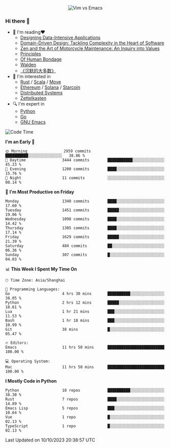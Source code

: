 <p align="center">
    <img src="https://gist.githubusercontent.com/coldnight/e696baffb094e71c96cb302118878eae/raw/40ea5053a6f66cc65f90f437e4173497da225958/banner.gif" alt="Vim vs Emacs" />
</p>

### Hi there 👋

- 📖 I'm reading❤️
    + [Designing Data-Intensive Applications](https://www.oreilly.com/library/view/designing-data-intensive-applications/9781491903063/)
    + [Domain-Driven Design: Tackling Complexity in the Heart of Software](https://www.dddcommunity.org/book/evans_2003/)
    + [Zen and the Art of Motorcycle Maintenance: An Inquiry into Values](https://en.wikipedia.org/wiki/Zen_and_the_Art_of_Motorcycle_Maintenance)
    + [Principles](https://www.principles.com/)
    + [Of Human Bondage](https://en.wikipedia.org/wiki/Of_Human_Bondage)
    + [Walden](https://en.wikipedia.org/wiki/Walden)
    + [《沉默的大多数》](https://en.wikipedia.org/wiki/Silent_majority)
- 🌱 I'm interested in
    + [Rust](https://www.rust-lang.org/) / [Scala](https://www.scala-lang.org/) / [Move](https://github.com/move-language/move/)
    + [Ethereum](https://ethereum.org/en/) / [Solana](https://solana.com/) / [Starcoin](https://github.com/starcoinorg/starcoin)
	+ [Distributed Systems](https://www.linuxzen.com/notes/topics/20200320174417_%E5%88%86%E5%B8%83%E5%BC%8F/)
	+ [Zettelkasten](https://www.linuxzen.com/notes/notes/20220120080920-slip_box/)
- 🔍 I'm expert in
    + [Python](https://www.python.org/)
    + [Go](https://go.dev/)
    + [GNU Emacs](https://www.gnu.org/software/emacs/)

<!--START_SECTION:waka-->
![Code Time](http://img.shields.io/badge/Code%20Time-2%2C412%20hrs%2043%20mins-blue)

**I'm an Early 🐤** 

```text
🌞 Morning                2959 commits        ██████████░░░░░░░░░░░░░░░   38.86 % 
🌆 Daytime                3444 commits        ███████████░░░░░░░░░░░░░░   45.23 % 
🌃 Evening                1200 commits        ████░░░░░░░░░░░░░░░░░░░░░   15.76 % 
🌙 Night                  11 commits          ░░░░░░░░░░░░░░░░░░░░░░░░░   00.14 % 
```
📅 **I'm Most Productive on Friday** 

```text
Monday                   1340 commits        ████░░░░░░░░░░░░░░░░░░░░░   17.60 % 
Tuesday                  1451 commits        █████░░░░░░░░░░░░░░░░░░░░   19.06 % 
Wednesday                1098 commits        ████░░░░░░░░░░░░░░░░░░░░░   14.42 % 
Thursday                 1305 commits        ████░░░░░░░░░░░░░░░░░░░░░   17.14 % 
Friday                   1629 commits        █████░░░░░░░░░░░░░░░░░░░░   21.39 % 
Saturday                 484 commits         ██░░░░░░░░░░░░░░░░░░░░░░░   06.36 % 
Sunday                   307 commits         █░░░░░░░░░░░░░░░░░░░░░░░░   04.03 % 
```


📊 **This Week I Spent My Time On** 

```text
🕑︎ Time Zone: Asia/Shanghai

💬 Programming Languages: 
Go                       4 hrs 30 mins       ██████████░░░░░░░░░░░░░░░   38.05 % 
Python                   2 hrs 12 mins       █████░░░░░░░░░░░░░░░░░░░░   18.61 % 
Lua                      1 hr 21 mins        ███░░░░░░░░░░░░░░░░░░░░░░   11.53 % 
Bash                     1 hr 18 mins        ███░░░░░░░░░░░░░░░░░░░░░░   10.99 % 
Git                      38 mins             █░░░░░░░░░░░░░░░░░░░░░░░░   05.47 % 

🔥 Editors: 
Emacs                    11 hrs 50 mins      █████████████████████████   100.00 % 

💻 Operating System: 
Mac                      11 hrs 50 mins      █████████████████████████   100.00 % 
```

**I Mostly Code in Python** 

```text
Python                   18 repos            ██████████░░░░░░░░░░░░░░░   38.30 % 
Rust                     7 repos             ████░░░░░░░░░░░░░░░░░░░░░   14.89 % 
Emacs Lisp               5 repos             ███░░░░░░░░░░░░░░░░░░░░░░   10.64 % 
Vue                      1 repo              █░░░░░░░░░░░░░░░░░░░░░░░░   02.13 % 
TypeScript               1 repo              █░░░░░░░░░░░░░░░░░░░░░░░░   02.13 % 
```




 Last Updated on 10/10/2023 20:38:57 UTC
<!--END_SECTION:waka-->
